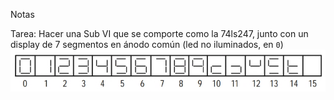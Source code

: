 Notas

Tarea: Hacer una Sub VI que se comporte como la 74ls247, junto con un display de 7 segmentos en ánodo común (led no iluminados, en `0`)
![38cc6e8f99904b00abd8cac71bcbdbdf.png](../../img/d08bf6a6cef9499ea015bc92c801e164.png)